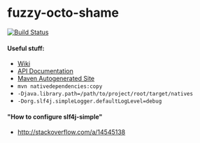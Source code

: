 # fuzzy-octo-shame
[![Build Status](https://travis-ci.org/virtuoushub/fuzzy-octo-shame.svg?branch=master)](https://travis-ci.org/virtuoushub/fuzzy-octo-shame)
#### Useful stuff:

* [Wiki](https://github.com/virtuoushub/fuzzy-octo-shame/wiki)
* [API Documentation](apidocs/index.html)
* [Maven Autogenerated Site](mvn-site/index.html)
* `mvn nativedependencies:copy`
* `-Djava.library.path=/path/to/project/root/target/natives`
* `-Dorg.slf4j.simpleLogger.defaultLogLevel=debug`

#### "How to configure slf4j-simple"
* http://stackoverflow.com/a/14545138
